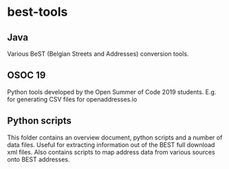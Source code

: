 # best-tools


## Java 

Various BeST (Belgian Streets and Addresses) conversion tools.


## OSOC 19

Python tools developed by the Open Summer of Code 2019 students.
E.g. for generating CSV files for openaddresses.io

## Python scripts

This folder contains an overview document, python scripts and a number of data files.
Useful for extracting information out of the BEST full download xml files.
Also contains scripts to map address data from various sources onto BEST addresses.  
